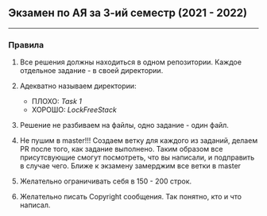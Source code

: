 ## Экзамен по АЯ за 3-ий семестр (2021 - 2022)
---

### Правила

1. Все решения должны находиться в одном репозитории. Каждое отдельное задание - в своей директории.

2. Адекватно называем директории:
    * ПЛОХО: *Task 1*
    * ХОРОШО: *LockFreeStack*

    
3. Решение не разбиваем на файлы, одно задание - один файл.

4. Не пушим в master!!! Создаем ветку для каждого из заданий, делаем PR после того, как задание выполнено. Таким образом все присутсвующие смогут посмотреть, что вы написали, и подправить в случае чего. Ближе к экзамену замерджим все ветки в master

5. Желательно ограничивать себя в 150 - 200 строк.

6. Желательно писать Copyright сообщения. Так понятно, кто и что написал.
